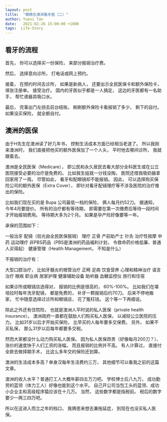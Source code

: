 ```yaml
---
layout: post
title:  "懒茜在澳洲看牙医（二）"
author: Yuexi Tan
date:   2021-02-26 15:00:00 +1000
tags:  Life-Story
---
```


## 看牙的流程

首先，
你可以选择买一份保险，
来部分报销治疗费。


然后，
选择意向诊所，
打电话或网上预约。


接着，
在预约时间去诊所，
如果是新病人，
还要出示全民医保卡和额外保险卡，
填张注册单。
接受治疗。
国内的牙医似乎都是一人搞定，
这边的牙医都有一名助手，
帮忙递器具吸口水。


最后，
完事出门左拐去前台结账。
刷刷额外保险卡看报销了多少，
剩下的自付。
如果没买保险，
就全额自付。


## 澳洲的医保

由于H先生在澳洲读了好几年书，
控制生活成本方面已经相当老道了。
所以我刚来澳洲时，
我们直接把他买的额外医保加了一个人头，
平时他去哪间诊所，
我就跟着去。


澳洲是全民医保（Medicare），
即公民和永久居民去看大部分全科医生或在公立医院接受必要的治疗是免费的。
比如我生娃就一分钱没掏，
医院还借我吸奶器拿回家用了一周。
尽管如此，
看牙和配眼镜却不能报销。
因此，
可以选择购买保险公司的额外医保（Extra Cover），
即针对看牙配镜理疗等不涉及医院的治疗推出的保险。


比如我们现在买的是 Bupa 公司最低一档的保险，
俩人每月约52刀。
据通知，
今年4月要提价。
所有的治疗都有等待期，
即需要在第一次缴费后等待一段时间才开始报销费用。
等待期大多为2个月。
如果是孕产险好像要等一年。


承保的范围如下：

一般治牙
配镜（验光由全民医保报销）
理疗
正骨
产前助产士
针灸
治疗性按摩
中药
运动理疗
非PBS药品（PBS是澳洲的药品福利计划，
令救命药价格低廉、普通人买得起）
健康管理（Health Management，
不知是什么）

不报销的治疗有：

大型口腔治疗，
比如牙髓炎的根管治疗
正畸
足病
饮食营养
心理和精神治疗
语言治疗
眼疾
职业病
居家护理
健康辅助设备
助听器
血糖监控仪
旅行和住宿

如果诊所或眼镜店选得对，
报销的比例是很高的，
60%-100%。
比如我们在堪培拉时每年洗牙配镜，
都是免费的，
补牙一颗报销后约70刀。
后来不停地搬家，
忙中随意选择过诊所和眼镜店，
花了冤枉钱。
这个等一下再细说。


除此之外还有住院险，
也就是澳洲人平时说的私人医保（private health insurance）。
澳洲政府一直都在鼓励人们购买私人医保，
以减轻公立医院的压力。
比如31岁以后才开始买保险，
比早买的人每年要多交保费。
另外，
如果不买私保，
那么31岁以后每年都要多交税。


然而大家都没什么动力购买私人医保。
因为私人医保昂贵（好像每月200刀？）、涨价的速度快于人们工资的涨幅，
而且报销的比例并不高。
有人计算过，
直接付全款去做择期手术，
比这么多年交的保险还划算。


澳洲的生活成本多高？单身汉每年生活费约三万，
其他细节可以看我之前的这篇文章。


澳洲的收入水平？普通打工人大概年薪四五万刀吧。
学校博士后八九万，
成功勤劳的蓝领（体力工人）好像也能到这个水平。
自己开公司当包工头的蓝领、成功小企业主和高级程序猿应该在十几万。
当然，
这些数字都是指税前。
税后的数字要少一两三四万吧。


所以在这进入而立之年的档口，
我俩思来想去兼拖延症，
到现在也没买私人医保。
